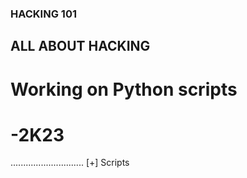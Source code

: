 ### HACKING 101 
## ALL ABOUT HACKING 

# Working on Python scripts

# -2K23 

.............................
[+] Scripts

